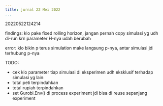 ```yaml
---
title: jurnal 22 Mei 2022
...
```

20220522124214

findings: klo pake fixed rolling horizon, jangan pernah copy simulasi yg udh di-run krn parameter H-nya udah berubah

error: klo bikin p terus simulation make langsung p-nya, antar simulasi jdi terhubung p-nya

TODO:
- cek klo parameter tiap simulasi di eksperimen udh eksklusif terhadap simulasi yg lain
- total peti terpindahkan
- total rupiah terpindahkan
- set Gurobi.Env() di process experiment jdi bisa di reuse sepanjang experiment